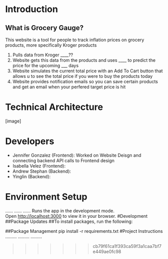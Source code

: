 
# Introduction

## What is Grocery Gauge? 
This website is a tool for people to track inflation prices on grocery products, more specifically Kroger products
1. Pulls data from Kroger ____??
2. Website gets this data from the products and uses ____ to predict the price for the upcoming ___ days
3. Website simulates the current total price with an Add To Cart button that allows u to see the total price if you were to buy the products today
4. Website provides notification emails so you can save certain products and get an email when your perfered target price is hit

# Technical Architecture 
[image]

# Developers 
- Jennifer Gonzalez (Frontend): Worked on Website Deisgn and connecting backend API calls to Frontend design
- Isabella Velez (Frontend): 
- Andrew Stephan (Backend):
- Yinglin (Backend):
# Environment Setup
......
......
......
Runs the app in the development mode.\
Open [http://localhost:3000](http://localhost:3000) to view it in your browser.
#Development 
##Package Updates 
##To install packages, run the following:

##Package Management 
pip install -r requirements.txt
#Project Instructions 
.........
.........
.........


>>>>>>> cb79f61ca1f393ca59f3a1caa7bf7e449ae0fc98
